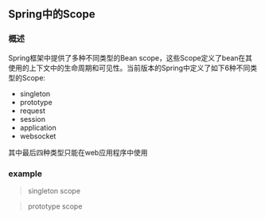## Spring中的Scope

### 概述
Spring框架中提供了多种不同类型的Bean scope，这些Scope定义了bean在其使用的上下文中的生命周期和可见性。当前版本的Spring中定义了如下6种不同类型的Scope:
- singleton
- prototype
- request
- session
- application
- websocket

其中最后四种类型只能在web应用程序中使用

### example
> singleton scope

> prototype scope
